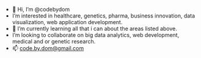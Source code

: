 - 👋 Hi, I’m @codebydom
- I’m interested in healthcare, genetics, pharma, business innovation, data visualization, web application development.
- 🌱 I’m currently learning all that i can about the areas listed above.
- I’m looking to collaborate on big data analytics, web development, medical and or genetic research.
- 📫 code.by.dom@gmail.com 
